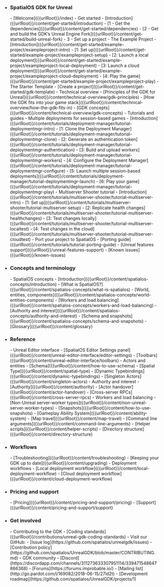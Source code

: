- <h3>SpatialOS GDK for Unreal</h3>
    - [Welcome]({{urlRoot}}/index)
    - Get started
        - [Introduction]({{urlRoot}}/content/get-started/introduction)
        - [1 - Get the dependencies]({{urlRoot}}/content/get-started/dependencies)
        - [2 - Get and build the GDK’s Unreal Engine Fork]({{urlRoot}}/content/get-started/build-unreal-fork)
        - 3 - Set up a project
            - The Example Project
                - [Introduction]({{urlRoot}}/content/get-started/example-project/exampleproject-intro)
                - [1: Set up]({{urlRoot}}/content/get-started/example-project/exampleproject-setup)
                - [2: Launch a local deployment]({{urlRoot}}/content/get-started/example-project/exampleproject-local-deployment)
                - [3: Launch a cloud deployment]({{urlRoot}}/content/get-started/example-project/exampleproject-cloud-deployment)
                - [4: Play the game]({{urlRoot}}/content/get-started/example-project/exampleproject-play)
            - The Starter Template
                - [Create a project]({{urlRoot}}/content/get-started/gdk-template)
    - Technical overview
        - [Principles of the GDK for Unreal]({{urlRoot}}/content/technical-overview/gdk-principles)
        - [How the GDK fits into your game stack]({{urlRoot}}/content/technical-overview/how-the-gdk-fits-in)
        - [GDK concepts]({{urlRoot}}/content/technical-overview/gdk-concepts)
    - Tutorials and guides
        - Multiple deployments for session-based games
            - [Introduction]({{urlRoot}}/content/tutorials/deployment-manager/tutorial-deploymentmgr-intro)
            - [1: Clone the Deployment Manager]({{urlRoot}}/content/tutorials/deployment-manager/tutorial-deploymentmgr-clone)
            - [2: Generate an authentication token]({{urlRoot}}/content/tutorials/deployment-manager/tutorial-deploymentmgr-authentication)
            - [3: Build and upload workers]({{urlRoot}}/content/tutorials/deployment-manager/tutorial-deploymentmgr-workers)
            - [4: Configure the Deployment Manager]({{urlRoot}}/content/tutorials/deployment-manager/tutorial-deploymentmgr-configure)
            - [5: Launch multiple session-based deployments]({{urlRoot}}/content/tutorials/deployment-manager/tutorial-deploymentmgr-launch)
            - [6: Play your game]({{urlRoot}}/content/tutorials/deployment-manager/tutorial-deploymentmgr-play)
        - Multiserver Shooter tutorial
            - [Introduction]({{urlRoot}}/content/tutorials/multiserver-shooter/tutorial-multiserver-intro)
            - [1: Set up]({{urlRoot}}/content/tutorials/multiserver-shooter/tutorial-multiserver-setup)
            - [2: Replicate health changes]({{urlRoot}}/content/tutorials/multiserver-shooter/tutorial-multiserver-healthchanges)
            - [3: Test changes locally]({{urlRoot}}/content/tutorials/multiserver-shooter/tutorial-multiserver-localtest)
            - [4: Test changes in the cloud]({{urlRoot}}/content/tutorials/multiserver-shooter/tutorial-multiserver-cloudtest)
        - Port your project to SpatialOS
            - [Porting guide]({{urlRoot}}/content/tutorials/tutorial-porting-guide)
    - [Unreal features support]({{urlRoot}}/unreal-features-support)
    - [Known issues]({{urlRoot}}/known-issues)
- <h3>Concepts and terminology</h3>
    - SpatialOS concepts
        - [Introduction]({{urlRoot}}/content/spatialos-concepts/introduction)
        - [What is SpatialOS?]({{urlRoot}}/content/spatialos-concepts/what-is-spatialos)
        - [World, entities, components]({{urlRoot}}/content/spatialos-concepts/world-entities-components)
        - [Workers and load balancing]({{urlRoot}}/content/spatialos-concepts/workers-and-load-balancing)
        - [Authority and interest]({{urlRoot}}/content/spatialos-concepts/authority-and-interest)
        - [Schema and snapshots]({{urlRoot}}/content/spatialos-concepts/schema-and-snapshots)
    - [Glossary]({{urlRoot}}/content/glossary)
- <h3>Reference</h3>
    - Unreal Editor interface
        - [SpatialOS Editor Settings panel]({{urlRoot}}/content/unreal-editor-interface/editor-settings)
        - [Toolbars]({{urlRoot}}/content/unreal-editor-interface/toolbars)
    - Actors and entities
        - [Schema]({{urlRoot}}/content/how-to-use-schema)
        - [Spatial Type]({{urlRoot}}/content/spatial-type)
        - [Dynamic Typebindings]({{urlRoot}}/content/dynamic-typebindings)
        - [Singleton Actors]({{urlRoot}}/content/singleton-actors)
    - Authority and interest
        - [Authority]({{urlRoot}}/content/authority)
        - [Actor handover]({{urlRoot}}/content/actor-handover)
        - [Cross-server RPCs]({{urlRoot}}/content/cross-server-rpcs)
    - Workers and load balancing
        - [Non-Unreal server-worker types]({{urlRoot}}/content/non-unreal-server-worker-types)
    - [Snapshots]({{urlRoot}}/content/how-to-use-snapshots) 
    - [Gameplay Ability System]({{urlRoot}}/content/ability-system)
    - [Map travel]({{urlRoot}}/content/map-travel)
    - [Command line arguments]({{urlRoot}}/content/command-line-arguments)
    - [Helper scripts]({{urlRoot}}/content/helper-scripts)
    - [Directory structure]({{urlRoot}}/content/directory-structure)
- <h3>Workflows</h3>
    - [Troubleshooting]({{urlRoot}}/content/troubleshooting)
    - [Keeping your GDK up to date]({{urlRoot}}/content/upgrading)
    - Deployment workflows
        - [Local deployment workflow]({{urlRoot}}/content/local-deployment-workflow)
        - [Cloud deployment workflow]({{urlRoot}}/content/cloud-deployment-workflow)
- <h3>Pricing and support</h3>
    - [Pricing]({{urlRoot}}/content/pricing-and-support/pricing)
    - [Support]({{urlRoot}}/content/pricing-and-support/support)
- <h3>Get involved</h3>
    - Contributing to the GDK
        - [Coding standards]({{urlRoot}}/contributions/unreal-gdk-coding-standards)
        - Visit our GitHub:
            - [Issue log](https://github.com/spatialos/unrealgdk/issues)
            - [Contribution policy](https://github.com/spatialos/UnrealGDK/blob/master/CONTRIBUTING.md)
    - GDK community  
        - [Discord](https://discordapp.com/channels/311273633307951114/339471548647866368)
        - [Forums](https://forums.improbable.io/)
        - [Mailing list](http://go.pardot.com/l/169082/2018-06-15/27ld2t)
    - [Development roadmap](https://github.com/spatialos/UnrealGDK/projects/1)